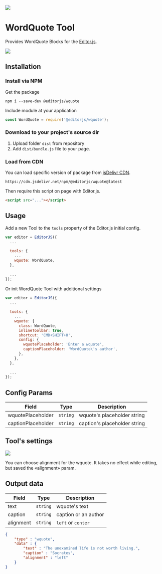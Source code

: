 ![](https://badgen.net/badge/Editor.js/v2.0/blue)

# WordQuote Tool

Provides WordQuote Blocks for the [Editor.js](https://editorjs.io).

![](https://capella.pics/017dca46-6869-40cb-93a0-994416576e33.jpg)

## Installation

### Install via NPM

Get the package

```shell
npm i --save-dev @editorjs/wquote
```

Include module at your application

```javascript
const WordQuote = require('@editorjs/wquote');
```

### Download to your project's source dir

1. Upload folder `dist` from repository
2. Add `dist/bundle.js` file to your page.

### Load from CDN

You can load specific version of package from [jsDelivr CDN](https://www.jsdelivr.com/package/npm/@editorjs/wquote).

`https://cdn.jsdelivr.net/npm/@editorjs/wquote@latest`

Then require this script on page with Editor.js.

```html
<script src="..."></script>
```

## Usage

Add a new Tool to the `tools` property of the Editor.js initial config.

```javascript
var editor = EditorJS({
  ...
  
  tools: {
    ...
    wquote: WordQuote,
  },
  
  ...
});
```

Or init WordQuote Tool with additional settings

```javascript
var editor = EditorJS({
  ...
  
  tools: {
    ...
    wquote: {
      class: WordQuote,
      inlineToolbar: true,
      shortcut: 'CMD+SHIFT+O',
      config: {
        wquotePlaceholder: 'Enter a wquote',
        captionPlaceholder: 'WordQuote\'s author',
      },
    },
  },
  
  ...
});
```

## Config Params

| Field              | Type     | Description                 |
| ------------------ | -------- | ----------------------------|
| wquotePlaceholder   | `string` | wquote's placeholder string  |
| captionPlaceholder | `string` | caption's placeholder string|

## Tool's settings

![](https://capella.pics/0db5d4de-c431-4cc2-90bf-bb1f4feec5df.jpg)

You can choose alignment for the wquote. It takes no effect while editing, but saved the «alignment» param.

## Output data

| Field     | Type     | Description          |
| --------- | -------- | -------------------- |
| text      | `string` | wquote's text         |
| caption   | `string` | caption or an author |
| alignment | `string` | `left` or `center`   |


```json
{
    "type" : "wquote",
    "data" : {
        "text" : "The unexamined life is not worth living.",
        "caption" : "Socrates",
        "alignment" : "left"
    }
}
```
